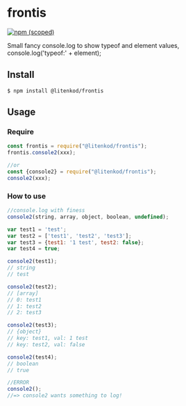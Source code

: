# frontis

[![npm (scoped)](https://img.shields.io/npm/v/@litenkod/frontis.svg)](https://github.com/litenkod/frontis)

Small fancy console.log to show typeof and element values, console.log('typeof:' + element);

## Install
```
$ npm install @litenkod/frontis
```

## Usage

### Require

```js
const frontis = require("@litenkod/frontis");
frontis.console2(xxx);

//or
const {console2} = require("@litenkod/frontis");
console2(xxx);
```

### How to use

```js
//console.log with finess
console2(string, array, object, boolean, undefined);

var test1 = 'test';
var test2 = ['test1', 'test2', 'test3'];
var test3 = {test1: '1 test', test2: false};
var test4 = true;

console2(test1);
// string
// test

console2(test2);
// [array]
// 0: test1
// 1: test2
// 2: test3

console2(test3);
// {object}
// key: test1, val: 1 test
// key: test2, val: false

console2(test4);
// boolean
// true

//ERROR
console2();
//=> console2 wants something to log!
```

